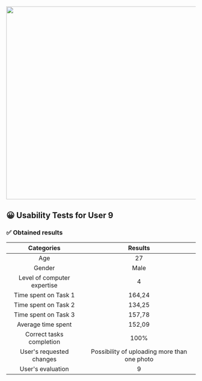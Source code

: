 # <img src="https://user-images.githubusercontent.com/91057639/218590043-d4243147-e5c0-4f7b-8fed-12ed8d290490.png" width="1024" height="512">

## 😀 Usability Tests for User 9

### ✅ Obtained results

|             Categories              |                      Results                      |
|:-----------------------------------:|:-------------------------------------------------:|
|                 Age                 |                        27                         |
|                Gender               |                       Male                        |
|     Level of computer expertise     |                        4                          |
|         Time spent on Task 1        |                      164,24                       |
|         Time spent on Task 2        |                      134,25                       |
|         Time spent on Task 3        |                      157,78                       |
|          Average time spent         |                      152,09                       |
|       Correct tasks completion      |                       100%                        |
|      User's requested changes       |   Possibility of uploading more than one photo    |
|          User's evaluation          |                        9                          |